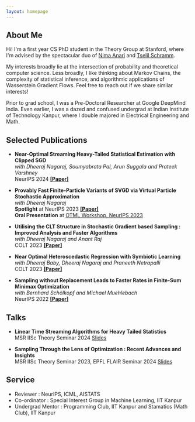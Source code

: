 ```yaml
---
layout: homepage
---
```


## About Me

Hi! I'm a first year CS PhD student in the Theory Group at Stanford, where I'm advised by the spectacular duo of [Nima Anari](https://nimaanari.com/) and [Tselil Schramm](https://tselilschramm.org/). 

My interests broadly lie at the intersection of probability and theoretical computer science. Less broadly, I like thinking about Markov Chains, the complexity of statistical inference, and algorithmic applications of Wasserstein Gradient Flows. Feel free to reach out if we share similar interests! 

Prior to grad school, I was a Pre-Doctoral Researcher at Google DeepMind India. Even earlier,  I was a dazed and confused undergrad at Indian Institute of Technology Kanpur, where I double majored in Electrical Engineering and Math.


## Selected Publications

- **Near-Optimal Streaming Heavy-Tailed Statistical Estimation with Clipped SGD**   
*with Dheeraj Nagaraj, Soumyabrata Pal, Arun Suggala and Prateek Varshney*   
NeurIPS 2024 [**[Paper]**](https://arxiv.org/pdf/2410.20135)   

- **Provably Fast Finite-Particle Variants of SVGD via Virtual Particle Stochastic Approximation**  
*with Dheeraj Nagaraj*  
**Spotlight** at NeurIPS 2023 [**[Paper]**](https://arxiv.org/abs/2305.17558)  
**Oral Presentation** at [OTML Workshop, NeurIPS 2023](https://otmlworkshop.github.io/)

- **Utilising the CLT Structure in Stochastic Gradient based Sampling : Improved Analysis and Faster Algorithms**  
*with Dheeraj Nagaraj and Anant Raj*  
COLT 2023 [**[Paper]**](https://proceedings.mlr.press/v195/das23b.html)

- **Near Optimal Heteroscedastic Regression with Symbiotic Learning**  
*with Dheeraj Baby, Dheeraj Nagaraj and Praneeth Netrapalli*  
COLT 2023 [**[Paper]**](https://proceedings.mlr.press/v195/das23a.html)

- **Sampling without Replacement Leads to Faster Rates in Finite-Sum Minimax Optimization**  
*with Bernhard Schölkopf and Michael Muehlebach*  
NeurIPS 2022 [**[Paper]**](https://proceedings.neurips.cc/paper_files/paper/2022/hash/2ce4f0b8e24c45318352068603153590-Abstract-Conference.html)

## Talks

- **Linear Time Streaming Algorithms for Heavy Tailed Statistics**   
MSR IISc Theory Seminar 2024 [Slides](https://docs.google.com/presentation/d/1pvHixpJPB6mRwnk7q7IduzTkAMiNNOoXm9XtoX4Zs-A/edit?usp=sharing)

- **Sampling Through the Lens of Optimization : Recent Advances and Insights**   
MSR IISc Theory Seminar 2023, EPFL FLAIR Seminar 2024 [Slides](https://docs.google.com/presentation/d/1Q8K-gFItZUtFOSrLKA-3cu4KJE7_vkt2TN4_ijU4pjQ/edit?usp=sharing)   

## Service

- Reviewer : NeurIPS, ICML, AISTATS
- Co-ordinator : Special Interest Group in Machine Learning, IIT Kanpur
- Undergrad Mentor : Programming Club, IIT Kanpur and Stamatics (Math Club), IIT Kanpur


